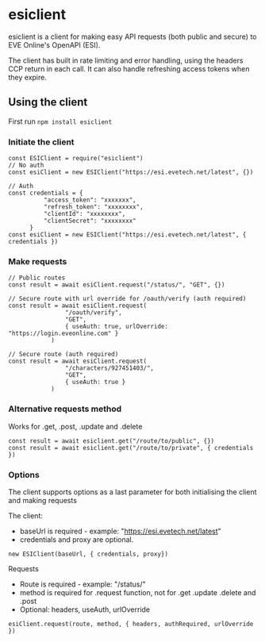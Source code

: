 # esiclient
esiclient is a client for making easy API requests (both public and secure) to EVE Online's OpenAPI (ESI).

The client has built in rate limiting and error handling, using the headers CCP return in each call. It can also handle refreshing access tokens when they expire.

## Using the client

First run ```npm install esiclient```

### Initiate the client
```
const ESIClient = require("esiclient")
// No auth
const esiClient = new ESIClient("https://esi.evetech.net/latest", {})

// Auth
const credentials = {
          "access_token": "xxxxxxx",
          "refresh_token": "xxxxxxxx",
          "clientId": "xxxxxxxx",
          "clientSecret": "xxxxxxxx"
      }
const esiClient = new ESIClient("https://esi.evetech.net/latest", { credentials })
```

### Make requests
```
// Public routes
const result = await esiClient.request("/status/", "GET", {})

// Secure route with url override for /oauth/verify (auth required)
const result = await esiClient.request(
                "/oauth/verify",
                "GET",
                { useAuth: true, urlOverride: "https://login.eveonline.com" }
            )
            
// Secure route (auth required)
const result = await esiClient.request(
                "/characters/927451403/",
                "GET",
                { useAuth: true }
            )
```

### Alternative requests method
Works for .get, .post, .update and .delete
```
const result = await esiclient.get("/route/to/public", {})
const result = await esiclient.get("/route/to/private", { credentials })
```

### Options
The client supports options as a last parameter for both initialising the client and making requests

The client:
- baseUrl is required - example: "https://esi.evetech.net/latest"
- credentials and proxy are optional.
```
new ESIClient(baseUrl, { credentials, proxy})
```

Requests
- Route is required - example: "/status/"
- method is required for .request function, not for .get .update .delete and .post
- Optional: headers, useAuth, urlOverride
```
esiClient.request(route, method, { headers, authRequired, urlOverride })
```
